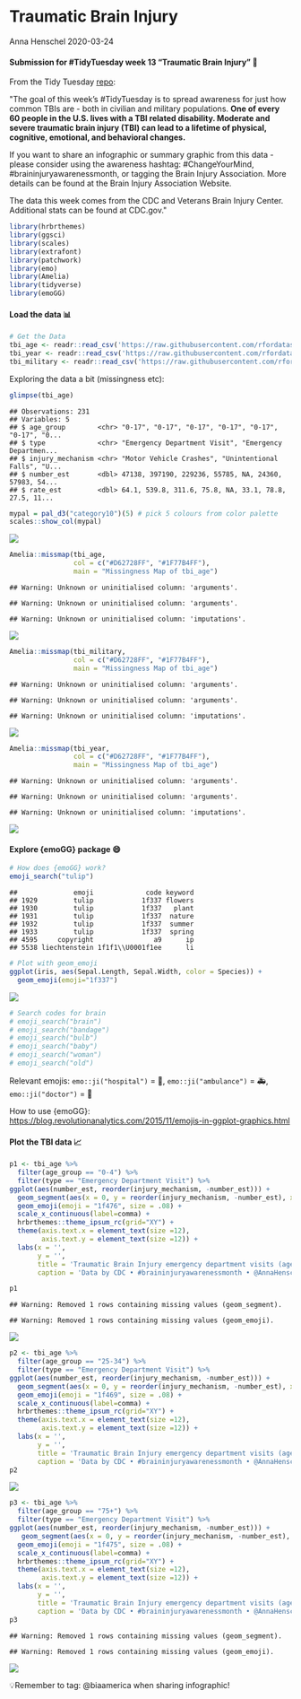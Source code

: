 Traumatic Brain Injury
================
Anna Henschel
2020-03-24

#### Submission for \#TidyTuesday week 13 “Traumatic Brain Injury” 🧠

From the Tidy Tuesday
[repo](https://github.com/rfordatascience/tidytuesday/tree/master/data/2020/2020-03-24):

"The goal of this week’s \#TidyTuesday is to spread awareness for just
how common TBIs are - both in civilian and military populations. **One
of every 60 people in the U.S. lives with a TBI related disability.
Moderate and severe traumatic brain injury (TBI) can lead to a lifetime
of physical, cognitive, emotional, and behavioral changes.**

If you want to share an infographic or summary graphic from this data -
please consider using the awareness hashtag: \#ChangeYourMind,
\#braininjuryawarenessmonth, or tagging the Brain Injury Association.
More details can be found at the Brain Injury Association Website.

The data this week comes from the CDC and Veterans Brain Injury Center.
Additional stats can be found at CDC.gov."

``` r
library(hrbrthemes)
library(ggsci)
library(scales)
library(extrafont)
library(patchwork)
library(emo)
library(Amelia)
library(tidyverse)
library(emoGG)
```

#### Load the data 📊

``` r
# Get the Data
tbi_age <- readr::read_csv('https://raw.githubusercontent.com/rfordatascience/tidytuesday/master/data/2020/2020-03-24/tbi_age.csv')
tbi_year <- readr::read_csv('https://raw.githubusercontent.com/rfordatascience/tidytuesday/master/data/2020/2020-03-24/tbi_year.csv')
tbi_military <- readr::read_csv('https://raw.githubusercontent.com/rfordatascience/tidytuesday/master/data/2020/2020-03-24/tbi_military.csv')
```

Exploring the data a bit (missingness etc):

``` r
glimpse(tbi_age)
```

    ## Observations: 231
    ## Variables: 5
    ## $ age_group        <chr> "0-17", "0-17", "0-17", "0-17", "0-17", "0-17", "0...
    ## $ type             <chr> "Emergency Department Visit", "Emergency Departmen...
    ## $ injury_mechanism <chr> "Motor Vehicle Crashes", "Unintentional Falls", "U...
    ## $ number_est       <dbl> 47138, 397190, 229236, 55785, NA, 24360, 57983, 54...
    ## $ rate_est         <dbl> 64.1, 539.8, 311.6, 75.8, NA, 33.1, 78.8, 27.5, 11...

``` r
mypal = pal_d3("category10")(5) # pick 5 colours from color palette
scales::show_col(mypal)
```

![](traumatic_brain_injury_code_tidy_tuesday_files/figure-gfm/unnamed-chunk-3-1.png)<!-- -->

``` r
Amelia::missmap(tbi_age, 
                col = c("#D62728FF", "#1F77B4FF"), 
                main = "Missingness Map of tbi_age")
```

    ## Warning: Unknown or uninitialised column: 'arguments'.
    
    ## Warning: Unknown or uninitialised column: 'arguments'.

    ## Warning: Unknown or uninitialised column: 'imputations'.

![](traumatic_brain_injury_code_tidy_tuesday_files/figure-gfm/unnamed-chunk-3-2.png)<!-- -->

``` r
Amelia::missmap(tbi_military, 
                col = c("#D62728FF", "#1F77B4FF"), 
                main = "Missingness Map of tbi_age")
```

    ## Warning: Unknown or uninitialised column: 'arguments'.

    ## Warning: Unknown or uninitialised column: 'arguments'.

    ## Warning: Unknown or uninitialised column: 'imputations'.

![](traumatic_brain_injury_code_tidy_tuesday_files/figure-gfm/unnamed-chunk-3-3.png)<!-- -->

``` r
Amelia::missmap(tbi_year, 
                col = c("#D62728FF", "#1F77B4FF"), 
                main = "Missingness Map of tbi_age")
```

    ## Warning: Unknown or uninitialised column: 'arguments'.

    ## Warning: Unknown or uninitialised column: 'arguments'.

    ## Warning: Unknown or uninitialised column: 'imputations'.

![](traumatic_brain_injury_code_tidy_tuesday_files/figure-gfm/unnamed-chunk-3-4.png)<!-- -->

#### Explore {emoGG} package 😄

``` r
# How does {emoGG} work?
emoji_search("tulip")
```

    ##              emoji             code keyword
    ## 1929         tulip            1f337 flowers
    ## 1930         tulip            1f337   plant
    ## 1931         tulip            1f337  nature
    ## 1932         tulip            1f337  summer
    ## 1933         tulip            1f337  spring
    ## 4595     copyright               a9      ip
    ## 5538 liechtenstein 1f1f1\\U0001f1ee      li

``` r
# Plot with geom_emoji
ggplot(iris, aes(Sepal.Length, Sepal.Width, color = Species)) +
  geom_emoji(emoji="1f337") 
```

![](traumatic_brain_injury_code_tidy_tuesday_files/figure-gfm/unnamed-chunk-4-1.png)<!-- -->

``` r
# Search codes for brain
# emoji_search("brain")
# emoji_search("bandage")
# emoji_search("bulb")
# emoji_search("baby")
# emoji_search("woman")
# emoji_search("old")
```

Relevant emojis: `emo::ji("hospital")` = 🏥, `emo::ji("ambulance")` = 🚑,
`emo::ji("doctor")` = 🏥

How to use {emoGG}:  
<https://blog.revolutionanalytics.com/2015/11/emojis-in-ggplot-graphics.html>

#### Plot the TBI data 📈

``` r
p1 <- tbi_age %>%
  filter(age_group == "0-4") %>%
  filter(type == "Emergency Department Visit") %>%
ggplot(aes(number_est, reorder(injury_mechanism, -number_est))) +
  geom_segment(aes(x = 0, y = reorder(injury_mechanism, -number_est), xend = number_est, yend = reorder(injury_mechanism, -number_est)), color = "red", size = 1) +
  geom_emoji(emoji = "1f476", size = .08) +
  scale_x_continuous(label=comma) +
  hrbrthemes::theme_ipsum_rc(grid="XY") +
  theme(axis.text.x = element_text(size =12),
        axis.text.y = element_text(size =12)) +
  labs(x = '',
       y = '',
       title = 'Traumatic Brain Injury emergency department visits (age group: 0-4)', 
       caption = 'Data by CDC • #braininjuryawarenessmonth • @AnnaHenschel')

p1
```

    ## Warning: Removed 1 rows containing missing values (geom_segment).

    ## Warning: Removed 1 rows containing missing values (geom_emoji).

![](traumatic_brain_injury_code_tidy_tuesday_files/figure-gfm/unnamed-chunk-5-1.png)<!-- -->

``` r
p2 <- tbi_age %>%
  filter(age_group == "25-34") %>%
  filter(type == "Emergency Department Visit") %>%
ggplot(aes(number_est, reorder(injury_mechanism, -number_est))) +
  geom_segment(aes(x = 0, y = reorder(injury_mechanism, -number_est), xend = number_est, yend = reorder(injury_mechanism, -number_est)), color = "red", size = 1) +
  geom_emoji(emoji = "1f469", size = .08) +
  scale_x_continuous(label=comma) +
  hrbrthemes::theme_ipsum_rc(grid="XY") +
  theme(axis.text.x = element_text(size =12),
        axis.text.y = element_text(size =12)) +
  labs(x = '',
       y = '',
       title = 'Traumatic Brain Injury emergency department visits (age group: 25-34)', 
       caption = 'Data by CDC • #braininjuryawarenessmonth • @AnnaHenschel')
p2
```

![](traumatic_brain_injury_code_tidy_tuesday_files/figure-gfm/unnamed-chunk-6-1.png)<!-- -->

``` r
p3 <- tbi_age %>%
  filter(age_group == "75+") %>%
  filter(type == "Emergency Department Visit") %>%
ggplot(aes(number_est, reorder(injury_mechanism, -number_est))) +
   geom_segment(aes(x = 0, y = reorder(injury_mechanism, -number_est), xend = number_est, yend = reorder(injury_mechanism, -number_est)), color = "red", size = 1) +
  geom_emoji(emoji = "1f475", size = .08) +
  scale_x_continuous(label=comma) +
  hrbrthemes::theme_ipsum_rc(grid="XY") +
  theme(axis.text.x = element_text(size =12),
        axis.text.y = element_text(size =12)) +
  labs(x = '',
       y = '',
       title = 'Traumatic Brain Injury emergency department visits (age group: 75+)', 
       caption = 'Data by CDC • #braininjuryawarenessmonth • @AnnaHenschel')
p3
```

    ## Warning: Removed 1 rows containing missing values (geom_segment).

    ## Warning: Removed 1 rows containing missing values (geom_emoji).

![](traumatic_brain_injury_code_tidy_tuesday_files/figure-gfm/unnamed-chunk-7-1.png)<!-- -->

💡Remember to tag: @biaamerica when sharing infographic\!
